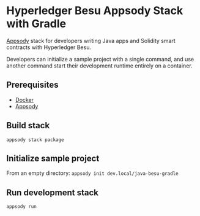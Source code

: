 # Hyperledger Besu Appsody Stack with Gradle

[Appsody](https://appsody.dev/) stack for developers writing Java apps and Solidity smart contracts with Hyperledger Besu.

Developers can initialize a sample project with a single command, and use another command start their development runtime entirely on a container.

## Prerequisites

- [Docker](https://www.docker.com/)
- [Appsody](https://appsody.dev/)

## Build stack

`appsody stack package`

## Initialize sample project

From an empty directory:
`appsody init dev.local/java-besu-gradle`

## Run development stack

`appsody run`
